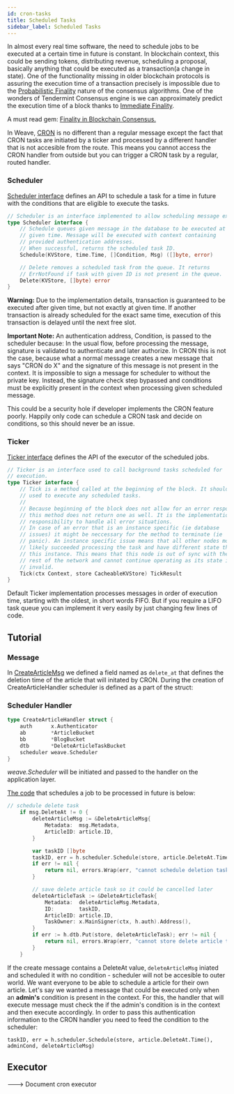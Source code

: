 ```yaml
---
id: cron-tasks
title: Scheduled Tasks
sidebar_label: Scheduled Tasks
---
```


In almost every real time software, the need to schedule jobs to be executed at a certain time in future is constant. In blockchain context, this could be sending tokens, distributing revenue, scheduling a proposal, basically anything that could be executed as a transaction(a change in state). One of the functionality missing in older blockchain protocols is assuring the execution time of a transaction precisely is impossible due to the [Probabilistic Finality](../basics/02-consensus.md#probabilistic-finality) nature of the consensus algorithms. One of the wonders of Tendermint Consensus engine is we can approximately predict the execution time of a block thanks to [Immediate Finality](../basics/02-consensus.md#immediate-finality).

A must read gem: [Finality in Blockchain Consensus.](https://medium.com/mechanism-labs/finality-in-blockchain-consensus-d1f83c120a9a)

In Weave, [CRON](https://en.wikipedia.org/wiki/CRON) is no different than a regular message except the fact that CRON tasks are initiated by a ticker and processed by a different handler that is not accesible from the route. This means you cannot access the CRON handler from outside but you can trigger a CRON task by a regular, routed handler.

### Scheduler

[Scheduler interface](https://github.com/iov-one/weave/blob/master/cron.go#L43-L55) defines an API to schedule a task for a time in future with the conditions that are eligible to execute the tasks.

```go
// Scheduler is an interface implemented to allow scheduling message execution.
type Scheduler interface {
    // Schedule queues given message in the database to be executed at
    // given time. Message will be executed with context containing
    // provided authentication addresses.
    // When successful, returns the scheduled task ID.
    Schedule(KVStore, time.Time, []Condition, Msg) ([]byte, error)

    // Delete removes a scheduled task from the queue. It returns
    // ErrNotFound if task with given ID is not present in the queue.
    Delete(KVStore, []byte) error
}
```

**Warning:** Due to the implementation details, transaction is guaranteed to be executed after given time, but not exactly at given time. If another transaction is already scheduled for the exact same time, execution of this transaction is delayed until the next free slot.

**Important Note:** An authentication address, Condition, is passed to the scheduler because: In the usual flow, before processing the message, signature is validated to authenticate and later authorize. In CRON this is not the case, because what a normal message creates a new message that says "CRON do X" and the signature of this message is not present in the context. It is impossible to sign a message for scheduler to without the private key.
Instead, the signature check step bypassed and conditions must be explicitly present in the context when processing given scheduled message.

This could be a security hole if developer implements the CRON feature poorly. Happily only code can schedule a CRON task and decide on conditions, so this should never be an issue.

### Ticker

[Ticker interface](https://github.com/iov-one/weave/blob/master/cron.go#L11-L27) defines the API of the executor of the scheduled jobs.

```go
// Ticker is an interface used to call background tasks scheduled for
// execution.
type Ticker interface {
    // Tick is a method called at the beginning of the block. It should be
    // used to execute any scheduled tasks.
    //
    // Because beginning of the block does not allow for an error response
    // this method does not return one as well. It is the implementation
    // responsibility to handle all error situations.
    // In case of an error that is an instance specific (ie database
    // issues) it might be neccessary for the method to terminate (ie
    // panic). An instance specific issue means that all other nodes most
    // likely succeeded processing the task and have different state than
    // this instance. This means that this node is out of sync with the
    // rest of the network and cannot continue operating as its state is
    // invalid.
    Tick(ctx Context, store CacheableKVStore) TickResult
}
```

Default Ticker implementation processes messages in order of execution time, starting with the oldest, in short words FIFO. But if you require a LIFO task queue you can implement it very easily by just changing few lines of code.

## Tutorial

### Message

In [CreateArticleMsg](https://github.com/iov-one/blog-tutorial/blob/master/x/blog/codec.proto#L92-L104) we defined a field named as `delete_at` that defines the deletion time of the article that will initated by CRON. During the creation of CreateArticleHandler scheduler is defined as a part of the struct:

### Scheduler Handler

```go
type CreateArticleHandler struct {
    auth      x.Authenticator
    ab        *ArticleBucket
    bb        *BlogBucket
    dtb       *DeleteArticleTaskBucket
    scheduler weave.Scheduler
}
```

_weave.Scheduler_ will be initiated and passed to the handler on the application layer.

[The code](https://github.com/iov-one/blog-tutorial/blob/master/x/blog/handler.go#L358-L363) that schedules a job to be processed in future is below:

```go
// schedule delete task
	if msg.DeleteAt != 0 {
		deleteArticleMsg := &DeleteArticleMsg{
			Metadata:  msg.Metadata,
			ArticleID: article.ID,
		}

		var taskID []byte
		taskID, err = h.scheduler.Schedule(store, article.DeleteAt.Time(), nil, deleteArticleMsg)
		if err != nil {
			return nil, errors.Wrap(err, "cannot schedule deletion task")
		}

		// save delete article task so it could be cancelled later
		deleteArticleTask := &DeleteArticleTask{
			Metadata:  deleteArticleMsg.Metadata,
			ID:        taskID,
			ArticleID: article.ID,
			TaskOwner: x.MainSigner(ctx, h.auth).Address(),
		}
		if err := h.dtb.Put(store, deleteArticleTask); err != nil {
			return nil, errors.Wrap(err, "cannot store delete article task")
		}
	}
```

If the create message contains a DeleteAt value, `deleteArticleMsg` iniated and scheduled it with no condition - scheduler will not be accesible to outer world. We want everyone to be able to schedule a article for their own article.
Let's say we wanted a message that could be executed only when an **admin's** condition is present in the context. For this, the handler that will execute message must check the if the admin's condition is in the context and then execute accordingly. In order to pass this authentication information to the CRON handler you need to feed the condition to the scheduler:

`taskID, err = h.scheduler.Schedule(store, article.DeleteAt.Time(), adminCond, deleteArticleMsg)`

## Executor

---> Document cron executor